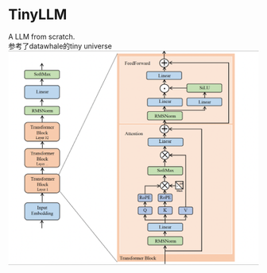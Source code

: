 # TinyLLM
A LLM from scratch.<br>
参考了datawhale的tiny universe
![image](https://github.com/Jse-NGV/TinyLLM/blob/main/llama.png)
